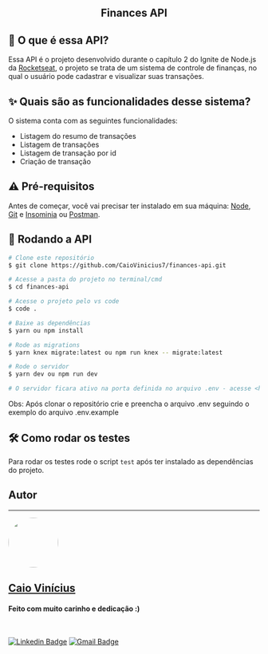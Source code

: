 <h2 align="center"> 
	Finances API 
</h2>

## 💭 O que é essa API?

Essa API é o projeto desenvolvido durante o capítulo 2 do Ignite de Node.js da [Rocketseat](https://www.rocketseat.com.br/), o projeto se trata de um sistema de controle de finanças, no qual o usuário pode cadastrar e visualizar suas transações.

## ✨ Quais são as funcionalidades desse sistema?

O sistema conta com as seguintes funcionalidades:

- Listagem do resumo de transações
- Listagem de transações
- Listagem de transação por id
- Criação de transação

## ⚠ Pré-requisitos

Antes de começar, você vai precisar ter instalado em sua máquina:
[Node](https://nodejs.org/en/download/), [Git](https://git-scm.com/downloads) e [Insominia](https://insomnia.rest/download) ou [Postman](https://www.postman.com/downloads/).

## 🎲 Rodando a API

```bash
# Clone este repositório
$ git clone https://github.com/CaioVinicius7/finances-api.git

# Acesse a pasta do projeto no terminal/cmd
$ cd finances-api

# Acesse o projeto pelo vs code
$ code .

# Baixe as dependências
$ yarn ou npm install

# Rode as migrations
$ yarn knex migrate:latest ou npm run knex -- migrate:latest

# Rode o servidor
$ yarn dev ou npm run dev

# O servidor ficara ativo na porta definida no arquivo .env - acesse <http://localhost:3333>
```

Obs: Após clonar o repositório crie e preencha o arquivo .env seguindo o exemplo do arquivo .env.example

## 🛠 Como rodar os testes

Para rodar os testes rode o script `test` após ter instalado as dependências do projeto.

## Autor

---

<a href="https://www.facebook.com/caio.pereira.94695">
 <img style="border-radius: 50%;" src="https://avatars.githubusercontent.com/u/62827681?s=400&u=f0b18831e6690a901f956d637933b9ee2dca3104&v=4" width="100px;" alt=""/>
 <br>
 <h2><b>Caio Vinícius</b></h2></a>

<h4> Feito com muito carinho e dedicação :) </h4>

<br>

[![Linkedin Badge](https://img.shields.io/badge/-caio%20vinícius-blue?style=flat-square&logo=Linkedin&logoColor=white&link=https://www.linkedin.com/in/tgmarinho/)](https://www.linkedin.com/in/caio-vin%C3%ADcius-87a761200/)
[![Gmail Badge](https://img.shields.io/badge/-caio1525pereira@gmail.com-c14438?style=flat-square&logo=Gmail&logoColor=white&link=mailto:caio1525pereira@gmail.com)](mailto:caio1525pereira@gmail.com)
